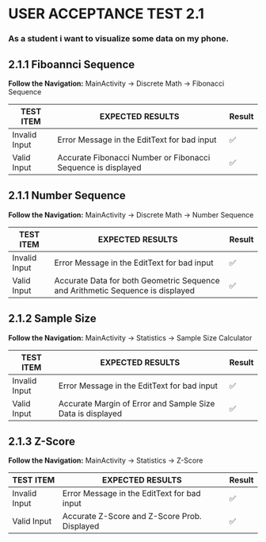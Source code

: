# USER ACCEPTANCE TEST 2.1 
### As a student i want to visualize some data on my phone.


## 2.1.1 Fiboannci Sequence 

 **Follow the Navigation:** MainActivity -> Discrete Math  -> Fibonacci Sequence

 | TEST ITEM | EXPECTED RESULTS| Result|
 | --------- | ----------------|-------|
 |Invalid Input | Error Message in the EditText for bad input |✅|
 |Valid Input | Accurate Fibonacci Number or Fibonacci Sequence is displayed |✅|

## 2.1.1 Number Sequence

 **Follow the Navigation:** MainActivity -> Discrete Math -> Number Sequence

 | TEST ITEM | EXPECTED RESULTS| Result|
 | --------- | ----------------|-------|
 |Invalid Input | Error Message in the EditText for bad input |✅|
 |Valid Input | Accurate Data for both Geometric Sequence and Arithmetic Sequence is displayed |✅|


## 2.1.2 Sample Size 

 **Follow the Navigation:** MainActivity -> Statistics -> Sample Size Calculator 

 | TEST ITEM | EXPECTED RESULTS| Result|
 | --------- | ----------------|-------|
 |Invalid Input | Error Message in the EditText for bad input |✅|
 |Valid Input | Accurate Margin of Error and Sample Size Data is displayed|✅|


## 2.1.3 Z-Score

 **Follow the Navigation:** MainActivity -> Statistics -> Z-Score

 | TEST ITEM | EXPECTED RESULTS| Result|
 | --------- | ----------------|-------|
 |Invalid Input | Error Message in the EditText for bad input |✅|
 |Valid Input | Accurate Z-Score and Z-Score Prob. Displayed|✅|

